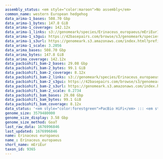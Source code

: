 ```yaml
---
assembly_status: <em style="color:maroon">No assembly</em>
common_name: western European hedgehog
data_arima-1_bases: 508.70 Gbp
data_arima-1_bytes: 147.8 GiB
data_arima-1_coverage: 142.12x
data_arima-1_links: s3://genomeark/species/Erinaceus_europaeus/mEriEur1/genomic_data/arima/<br>
data_arima-1_s3gui: https://42basepairs.com/browse/s3/genomeark/species/Erinaceus_europaeus/mEriEur1/genomic_data/arima/
data_arima-1_s3url: https://genomeark.s3.amazonaws.com/index.html?prefix=species/Erinaceus_europaeus/mEriEur1/genomic_data/arima/
data_arima-1_scale: 3.2056
data_arima_bases: 508.70 Gbp
data_arima_bytes: 147.8 GiB
data_arima_coverage: 142.12x
data_pacbiohifi_bam-2_bases: 29.08 Gbp
data_pacbiohifi_bam-2_bytes: 99.1 GiB
data_pacbiohifi_bam-2_coverage: 8.12x
data_pacbiohifi_bam-2_links: s3://genomeark/species/Erinaceus_europaeus/mEriEur2/genomic_data/pacbio_hifi/<br>
data_pacbiohifi_bam-2_s3gui: https://42basepairs.com/browse/s3/genomeark/species/Erinaceus_europaeus/mEriEur2/genomic_data/pacbio_hifi/
data_pacbiohifi_bam-2_s3url: https://genomeark.s3.amazonaws.com/index.html?prefix=species/Erinaceus_europaeus/mEriEur2/genomic_data/pacbio_hifi/
data_pacbiohifi_bam-2_scale: 0.2734
data_pacbiohifi_bam_bases: 29.08 Gbp
data_pacbiohifi_bam_bytes: 99.1 GiB
data_pacbiohifi_bam_coverage: 8.12x
data_status: '<em style="color:forestgreen">PacBio HiFi</em> ::: <em style="color:forestgreen">Arima</em>'
genome_size: 3579480000
genome_size_display: 3.58 Gbp
genome_size_method: GoaT
last_raw_data: 1676996846
last_updated: 1676996846
name: Erinaceus europaeus
name_: Erinaceus_europaeus
short_name: mEriEur
taxon_id: 9365
---
```


